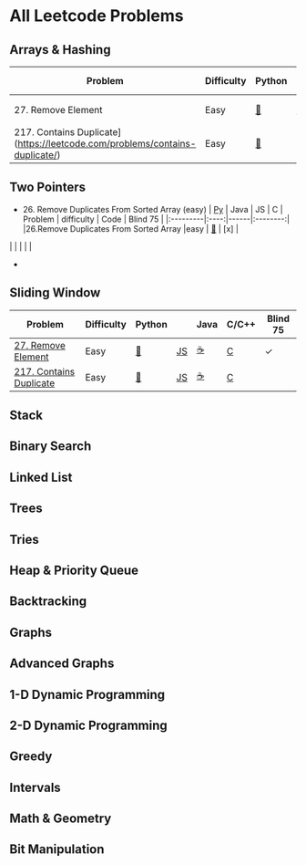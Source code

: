 # All Leetcode Problems

## Arrays & Hashing
| Problem | Difficulty | Python | JavaScript | Java | C/C++ | Blind 75 |
|---------|------------|--------|------------|------|-------|----------|
|27. Remove Element| Easy | [🐍](https://github.com/flenhu/leetcode/blob/main/Python/easy/27_removeElement.ipynb) | [JS](https://github.com/flenhu/leetcode) | [☕️]((https://github.com/flenhu/leetcode) | [C](https://github.com/flenhu/leetcode) | ✓ |
| 217. Contains Duplicate](https://leetcode.com/problems/contains-duplicate/) | Easy | [🐍](https://github.com/flenhu/leetcode/blob/main/Python/easy/217_containsDuplicate.ipynb) | 


## Two Pointers

- 26\. Remove Duplicates From Sorted Array (easy) 
| [Py](https://github.com/flenhu/leetcode/blob/main/Python/easy/26_removeDuplicatesFromSortedArray.ipynb)
| Java
| JS 
| C
| Problem | difficulty | Code | Blind 75 |
|:---------|:----:|------|:--------:|
|26.Remove Duplicates From Sorted Array |easy | [🐍](https://github.com/flenhu/leetcode/blob/main/Python/easy/26_removeDuplicatesFromSortedArray.ipynb)    | [x]  |

|         |            |      |          |


-  

## Sliding Window

| Problem | Difficulty | Python | <i class="fa-brands fa-js" style="color: #f7df1e;"></i>  | Java | C/C++ | Blind 75 |
|---------|------------|--------|-------------------------------------------------|------|-------|----------|
| [27. Remove Element](https://leetcode.com/problems/remove-element/) | Easy | [🐍](https://github.com/flenhu/leetcode/blob/main/Python/easy/27_removeElement.ipynb) | [JS](https://github.com/flenhu/leetcode) | [☕️](https://github.com/flenhu/leetcode) | [C](https://github.com/flenhu/leetcode) | ✓ |
| [217. Contains Duplicate](https://leetcode.com/problems/contains-duplicate/) | Easy | [🐍](https://github.com/flenhu/leetcode/blob/main/Python/easy/217_containsDuplicate.ipynb) | [JS](https://github.com/flenhu/leetcode) | [☕️](https://github.com/flenhu/leetcode) | [C](https://github.com/flenhu/leetcode) |  |
## Stack

## Binary Search

## Linked List

## Trees

## Tries

## Heap & Priority Queue

## Backtracking 

## Graphs

## Advanced Graphs

## 1-D Dynamic Programming

## 2-D Dynamic Programming 

## Greedy

## Intervals

## Math & Geometry

## Bit Manipulation

